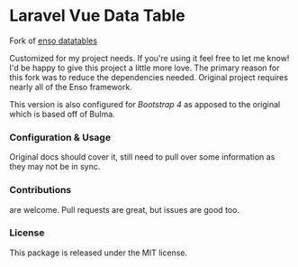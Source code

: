 # Laravel Vue Data Table

Fork of [enso datatables](https://docs.laravel-enso.com/packages/vue-datatable.html)

Customized for my project needs. If you're using it feel free to let me know! I'd be 
happy to give this project a little more love. The primary reason for this fork was to 
reduce the dependencies needed. Original project requires nearly all of the Enso framework.

This version is also configured for *Bootstrap 4* as apposed to the original which is
 based off of Bulma.

### Configuration & Usage

Original docs should cover it, still need to pull over some information as they may not be in sync.

### Contributions

are welcome. Pull requests are great, but issues are good too.

### License

This package is released under the MIT license.